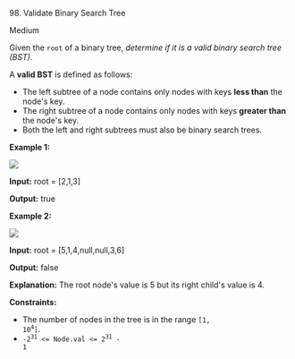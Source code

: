 98\. Validate Binary Search Tree

Medium

Given the `root` of a binary tree, _determine if it is a valid binary search tree (BST)_.

A **valid BST** is defined as follows:

*   The left subtree of a node contains only nodes with keys **less than** the node's key.
*   The right subtree of a node contains only nodes with keys **greater than** the node's key.
*   Both the left and right subtrees must also be binary search trees.

**Example 1:**

![](https://assets.leetcode.com/uploads/2020/12/01/tree1.jpg)

**Input:** root = [2,1,3]

**Output:** true

**Example 2:**

![](https://assets.leetcode.com/uploads/2020/12/01/tree2.jpg)

**Input:** root = [5,1,4,null,null,3,6]

**Output:** false

**Explanation:** The root node's value is 5 but its right child's value is 4.

**Constraints:**

*   The number of nodes in the tree is in the range <code>[1, 10<sup>4</sup>]</code>.
*   <code>-2<sup>31</sup> <= Node.val <= 2<sup>31</sup> - 1</code>